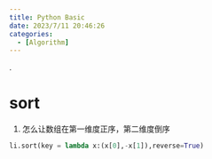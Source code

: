 ```yaml
---
title: Python Basic
date: 2023/7/11 20:46:26
categories:
  - [Algorithm]
---
```


.

<!-- more -->
# sort
1. 怎么让数组在第一维度正序，第二维度倒序

  ```python
  li.sort(key = lambda x:(x[0],-x[1]),reverse=True)
  ```

  